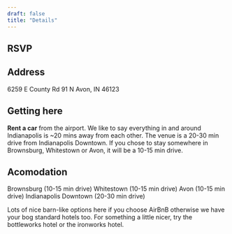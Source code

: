 ```yaml
---
draft: false
title: "Details"
---
```

## RSVP

<!--TODO: google form link-->

## Address

6259 E County Rd 91 N
Avon, IN 
46123

## Getting here

**Rent a car** from the airport.
We like to say everything in and around Indianapolis is ~20 mins away from each other. The venue is a 20-30 min drive from Indianapolis Downtown. If you chose to stay somewhere in Brownsburg, Whitestown or Avon, it will be a 10-15 min drive.

<!-- ## Gifts -->
<!-- The most important thing to us is that you are able to celebrate with us on our special day. However, if you wish to give a gift, we will gratefully accept a visa gift card. We'll keep you posted on how to do this. -->

## Acomodation

Brownsburg (10-15 min drive)
Whitestown (10-15 min drive)
Avon (10-15 min drive)
Indianapolis Downtown (20-30 min drive)

Lots of nice barn-like options here if you choose AirBnB otherwise we have your bog standard hotels too. For something a little nicer, try the bottleworks hotel or the ironworks hotel.